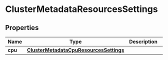 # ClusterMetadataResourcesSettings

## Properties
Name | Type | Description | Notes
------------ | ------------- | ------------- | -------------
**cpu** | [**ClusterMetadataCpuResourcesSettings**](ClusterMetadataCpuResourcesSettings.md) |  |  [optional]
